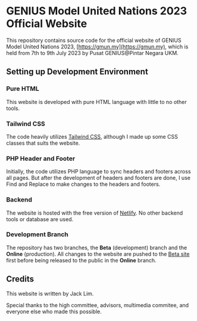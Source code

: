 # GENIUS Model United Nations 2023 Official Website

This repository contains source code for the official website of GENIUS Model United Nations 2023, [https://gmun.my](https://gmun.my), which is held from 7th to 9th July 2023 by Pusat GENIUS@Pintar Negara UKM. 

## Setting up Development Environment

### Pure HTML

This website is developed with pure HTML language with little to no other tools.

### Tailwind CSS

The code heavily utilizes [Tailwind CSS](https://tailwindcss.com/), although I made up some CSS classes that suits the website. 

### PHP Header and Footer

Initially, the code utilizes PHP language to sync headers and footers across all pages. But after the development of headers and footers are done, I use Find and Replace to make changes to the headers and footers.

### Backend

The website is hosted with the free version of [Netlify](https://www.netlify.com/). No other backend tools or database are used.

### Development Branch

The repository has two branches, the **Beta** (development) branch and the **Online** (production). All changes to the website are pushed to the [Beta site](https://beta--gmun.netlify.app/) first before being released to the public in the **Online** branch.

## Credits

This website is written by Jack Lim.

Special thanks to the high committee, advisors, multimedia commitee, and everyone else who made this possible.

